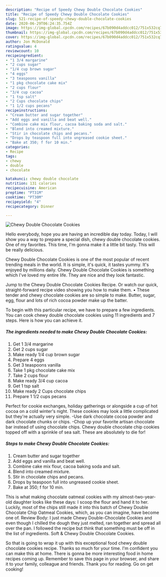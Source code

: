 ```yaml
---
description: "Recipe of Speedy Chewy Double Chocolate Cookies"
title: "Recipe of Speedy Chewy Double Chocolate Cookies"
slug: 521-recipe-of-speedy-chewy-double-chocolate-cookies
date: 2020-06-29T06:24:35.754Z
image: https://img-global.cpcdn.com/recipes/67b090d4addcc012/751x532cq70/chewy-double-chocolate-cookies-recipe-main-photo.jpg
thumbnail: https://img-global.cpcdn.com/recipes/67b090d4addcc012/751x532cq70/chewy-double-chocolate-cookies-recipe-main-photo.jpg
cover: https://img-global.cpcdn.com/recipes/67b090d4addcc012/751x532cq70/chewy-double-chocolate-cookies-recipe-main-photo.jpg
author: Jon McDonald
ratingvalue: 4
reviewcount: 10
recipeingredient:
- "1 3/4 margarine"
- "2 cups sugar"
- "1/4 cup brown sugar"
- "4 eggs"
- "3 teaspoons vanilla"
- "1 pkg chocolate cake mix"
- "2 cups flour"
- "3/4 cup cacoa"
- "1 tsp salt"
- "2 Cups chocolate chips"
- "1 1/2 cups pecans"
recipeinstructions:
- "Cream butter and sugar together"
- "Add eggs and vanilla and beat well."
- "Combine cake mix flour, cacoa baking soda and salt."
- "Blend into creamed mixture."
- "Stir in chocolate chips and pecans."
- "Drops by teaspoon full into ungreased cookie sheet."
- "Bake at 350; f for 10 min."
categories:
- Recipe
tags:
- chewy
- double
- chocolate

katakunci: chewy double chocolate 
nutrition: 131 calories
recipecuisine: American
preptime: "PT31M"
cooktime: "PT30M"
recipeyield: "4"
recipecategory: Dinner

---
```



![Chewy Double Chocolate Cookies](https://img-global.cpcdn.com/recipes/67b090d4addcc012/751x532cq70/chewy-double-chocolate-cookies-recipe-main-photo.jpg)

Hello everybody, hope you are having an incredible day today. Today, I will show you a way to prepare a special dish, chewy double chocolate cookies. One of my favorites. This time, I'm gonna make it a little bit tasty. This will be really delicious.

Chewy Double Chocolate Cookies is one of the most popular of recent trending meals in the world. It is simple, it's quick, it tastes yummy. It's enjoyed by millions daily. Chewy Double Chocolate Cookies is something which I've loved my entire life. They are nice and they look fantastic.

Jump to the Chewy Double Chocolate Cookies Recipe. Or watch our quick, straight-forward recipe video showing you how to make them. • These tender and chewy chocolate cookies are so simple to make. Butter, sugar, egg, flour and lots of rich cocoa powder make up the batter.


To begin with this particular recipe, we have to prepare a few ingredients. You can cook chewy double chocolate cookies using 11 ingredients and 7 steps. Here is how you can achieve it.

<!--inarticleads1-->

##### The ingredients needed to make Chewy Double Chocolate Cookies:

1. Get 1 3/4 margarine
1. Get 2 cups sugar
1. Make ready 1/4 cup brown sugar
1. Prepare 4 eggs
1. Get 3 teaspoons vanilla
1. Take 1 pkg chocolate cake mix
1. Take 2 cups flour
1. Make ready 3/4 cup cacoa
1. Get 1 tsp salt
1. Make ready 2 Cups chocolate chips
1. Prepare 1 1/2 cups pecans


Perfect for cookie exchanges, holiday gatherings or alongside a cup of hot cocoa on a cold winter&#39;s night. These cookies may look a little complicated but they&#39;re actually very simple. -Use dark chocolate cocoa powder and dark chocolate chunks or chips. -Chop up your favorite artisan chocolate bar instead of using chocolate chips. Chewy double chocolate chip cookies topped off with a sprinkle of sea salt. These are absolutely to die for! 

<!--inarticleads2-->

##### Steps to make Chewy Double Chocolate Cookies:

1. Cream butter and sugar together
1. Add eggs and vanilla and beat well.
1. Combine cake mix flour, cacoa baking soda and salt.
1. Blend into creamed mixture.
1. Stir in chocolate chips and pecans.
1. Drops by teaspoon full into ungreased cookie sheet.
1. Bake at 350; f for 10 min.


This is what making chocolate oatmeal cookies with my almost-two-year-old daughter looks like these days: I scoop the flour and hand it to her. Luckily, most of the chips still made it into this batch of Chewy Double Chocolate Chip Oatmeal Cookies, which, as you can imagine, have become one of. Review Body: I just made Chewy Double-Chocolate Cookies and even though I chilled the dough they just melted, ran together and spread all over the pan. I followed the recipe but think that something must be off in the list of ingredients. Soft &amp; Chewy Double Chocolate Cookies. 

So that is going to wrap it up with this exceptional food chewy double chocolate cookies recipe. Thanks so much for your time. I'm confident you can make this at home. There is gonna be more interesting food in home recipes coming up. Remember to save this page in your browser, and share it to your family, colleague and friends. Thank you for reading. Go on get cooking!
